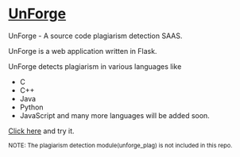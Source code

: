 # [UnForge](http://pyplag.pythonanywhere.com/)
UnForge - A source code plagiarism detection SAAS.

UnForge is a web application written in Flask.

UnForge detects plagiarism in various languages like
- C
- C++
- Java
- Python
- JavaScript
 and many more languages will be added soon.

[Click here](https://unforge.pythonanywhere.com/) and try it.

<sub>NOTE: The plagiarism detection module(unforge_plag) is not included in this repo.</sup>